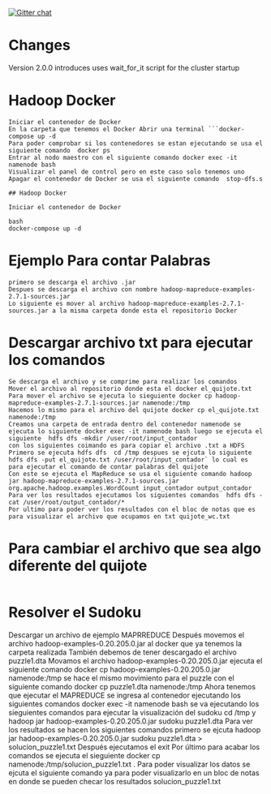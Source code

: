 [![Gitter chat](https://badges.gitter.im/gitterHQ/gitter.png)](https://gitter.im/big-data-europe/Lobby)

# Changes

Version 2.0.0 introduces uses wait_for_it script for the cluster startup

# Hadoop Docker
```
Iniciar el contenedor de Docker
En la carpeta que tenemos el Docker Abrir una terminal ```docker-compose up -d
Para poder comprobar si los contenedores se estan ejecutando se usa el siguiente comando  docker ps
Entrar al nodo maestro con el siguiente comando docker exec -it namenode bash
Visualizar el panel de control pero en este caso solo tenemos uno
Apagar el contenedor de Docker se usa el siguiente comando  stop-dfs.s

## Hadoop Docker

Iniciar el contenedor de Docker

bash
docker-compose up -d

```
# Ejemplo Para contar Palabras
```
primero se descarga el archivo .jar
Despues se descarga el archivo con nombre hadoop-mapreduce-examples-2.7.1-sources.jar
Lo siguiente es mover al archivo hadoop-mapreduce-examples-2.7.1-sources.jar a la misma carpeta donde esta el repositorio Docker
```
# Descargar archivo txt para ejecutar los comandos
```
Se descarga el archivo y se comprime para realizar los comandos
Mover el archivo al repositorio donde esta el docker el_quijote.txt
Para mover el archivo se ejecuta lo sieguiente docker cp hadoop-mapreduce-examples-2.7.1-sources.jar namenode:/tmp
Hacemos lo mismo para el archivo del quijote docker cp el_quijote.txt namenode:/tmp
Creamos una carpeta de entrada dentro del contenedor namenode se ejecuta lo siguiente docker exec -it namenode bash luego se ejecuta el siguiente  hdfs dfs -mkdir /user/root/input_contador
con los siguientes coimando es para copiar el archivo .txt a HDFS
Primero se ejecuta hdfs dfs  cd /tmp despues se ejcuta lo siguiente hdfs dfs -put el_quijote.txt /user/root/input_contador` lo cual es para ejecutar el comando de contar palabras del quijote
Con este se ejecuta el MapReduce se usa el siguiente comando hadoop jar hadoop-mapreduce-examples-2.7.1-sources.jar org.apache.hadoop.examples.WordCount input_contador output_contador
Para ver los resultados ejecutamos los siguientes comandos  hdfs dfs -cat /user/root/output_contador/*
Por ultimo para poder ver los resultados con el bloc de notas que es para visualizar el archivo que ocupamos en txt quijote_wc.txt
```
# Para cambiar el archivo que sea algo diferente del quijote
```Se ocupa todos los mismos comandos solo se empieza a tener cambios es en buscar otro archivo para poder leer un diferente archivo y tener el mismo proceso con todos los comandos
```

# Resolver el Sudoku
Descargar un archivo de ejemplo MAPRREDUCE
Después movemos el archivo hadoop-examples-0.20.205.0.jar al docker que ya tenemos la carpeta realizada
También debemos de tener descargado el archivo puzzle1.dta
Movamos el archivo hadoop-examples-0.20.205.0.jar  ejecuta el siguiente comando docker cp hadoop-examples-0.20.205.0.jar namenode:/tmp 
se hace el mismo movimiento para el puzzle con el siguiente comando docker cp puzzle1.dta namenode:/tmp
Ahora tenemos que ejecutar el MAPREDUCE se ingresa al contenedor ejecutando los siguientes comandos  docker exec -it namenode bash
se va ejecutando los sieguientes comandos para ejecutar la visualización del sudoku cd /tmp y hadoop jar hadoop-examples-0.20.205.0.jar sudoku puzzle1.dta
Para ver los resultados se hacen los siguientes comandos primero se ejcuta hadoop jar hadoop-examples-0.20.205.0.jar sudoku puzzle1.dta > solucion_puzzle1.txt
Después ejecutamos el exit
Por último para acabar los comandos se ejecuta el sieguiente docker cp namenode:/tmp/solucion_puzzle1.txt .
Para poder visualizar los datos se ejcuta el siguiente comando ya para poder visualizarlo en un bloc de notas en donde se pueden checar los resultados solucion_puzzle1.txt
